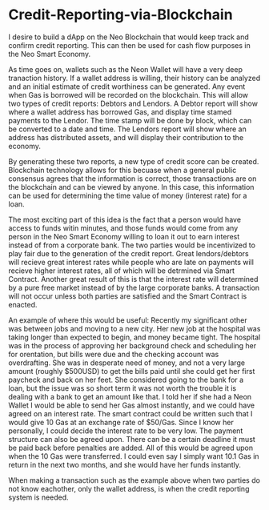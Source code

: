 # Credit-Reporting-via-Blockchain
I desire to build a dApp on the Neo Blockchain that would keep track and confirm credit reporting. This can then be used for cash flow purposes in the Neo Smart Economy. 

As time goes on, wallets such as the Neon Wallet will have a very deep tranaction history. If a wallet address is willing, their history can be analyzed and an initial estimate of credit worthiness can be generated. Any event when Gas is borrowed will be recorded on the blockchain. This will allow two types of credit reports: Debtors and Lendors. A Debtor report will show where a wallet address has borrowed Gas, and display time stamed payments to the Lendor. The time stamp will be done by block, which can be converted to a date and time. The Lendors report will show where an address has distributed assets, and will display their contribution to the economy.

By generating these two reports, a new type of credit score can be created. Blockchain technology allows for this becuase when a general public consensus agrees that the information is correct, those transactions are on the blockchain and can be viewed by anyone. In this case, this information can be used for determining the time value of money (interest rate) for a loan. 

The most exciting part of this idea is the fact that a person would have access to funds witin minutes, and those funds would come from any person in the Neo Smart Economy willing to loan it out to earn interest instead of from a corporate bank. The two parties would be incentivized to play fair due to the generation of the credit report. Great lendors/debtors will recieve great interest rates while people who are late on payments will recieve higher interest rates, all of which will be detrmined via Smart Contract. Another great result of this is that the interest rate will determined by a pure free market instead of by the large corporate banks. A transaction will not occur unless both parties are satisfied and the Smart Contract is enacted. 

An example of where this would be useful: 
  Recently my significant other was between jobs and moving to a new city. Her new job at the hospital was taking longer than expected to begin, and money became tight. The hospital was in the process of approving her background check and scheduling her for orentation, but bills were due and the checking account was overdrafting. She was in desperate need of money, and not a very large amount (roughly $500USD) to get the bills paid until she could get her first paycheck and back on her feet. 
    She considered going to the bank for a loan, but the issue was so short term it was not worth the trouble it is dealing with a bank to get an amount like that. I told her if she had a Neon Wallet I would be able to send her Gas almost instantly, and we could have agreed on an interest rate. The smart contract could be written such that I would give 10 Gas at an exchange rate of $50/Gas. Since I know her personally, I could decide the interest rate to be very low. The payment structure can also be agreed upon. There can be a certain deadline it must be paid back before penalties are added. All of this would be agreed upon when the 10 Gas were transferred. I could even say I simply want 10.1 Gas in return in the next two months, and she would have her funds instantly. 
    
When making a transaction such as the example above when two parties do not know eachother, only the wallet address, is when the credit reporting system is needed. 
